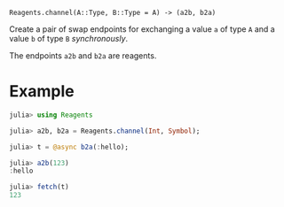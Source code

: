     Reagents.channel(A::Type, B::Type = A) -> (a2b, b2a)

Create a pair of swap endpoints for exchanging a value `a` of type `A` and a
value `b` of type `B` *synchronously*.

The endpoints `a2b` and `b2a` are reagents.

# Example

```julia
julia> using Reagents

julia> a2b, b2a = Reagents.channel(Int, Symbol);

julia> t = @async b2a(:hello);

julia> a2b(123)
:hello

julia> fetch(t)
123
```
